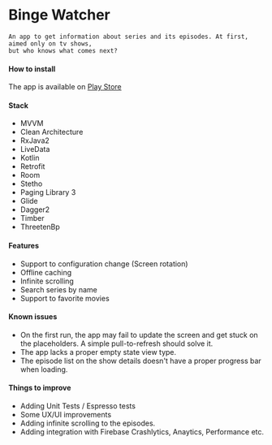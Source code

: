 # Binge Watcher
    An app to get information about series and its episodes. At first, aimed only on tv shows, 
    but who knows what comes next?

#### How to install
The app is available on [Play Store](https://play.google.com/store/apps/details?id=br.com.davidmag.bingewatcher)

#### Stack

- MVVM
- Clean Architecture
- RxJava2
- LiveData
- Kotlin
- Retrofit
- Room
- Stetho
- Paging Library 3
- Glide
- Dagger2
- Timber
- ThreetenBp

#### Features

- Support to configuration change (Screen rotation)
- Offline caching
- Infinite scrolling
- Search series by name
- Support to favorite movies

#### Known issues
- On the first run, the app may fail to update the screen and get stuck on the placeholders. A simple pull-to-refresh should solve it.
- The app lacks a proper empty state view type.
- The episode list on the show details doesn't have a proper progress bar when loading.

#### Things to improve

- Adding Unit Tests / Espresso tests
- Some UX/UI improvements
- Adding infinite scrolling to the episodes.
- Adding integration with Firebase Crashlytics, Anaytics, Performance etc.
